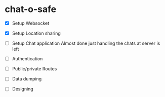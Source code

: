 # chat-o-safe

- [x] Setup Websocket

- [x] Setup Location sharing

- [ ] Setup Chat application
      Almost done just handling the chats at server is left

- [ ] Authentication

- [ ] Public/private Routes

- [ ] Data dumping

- [ ] Designing
